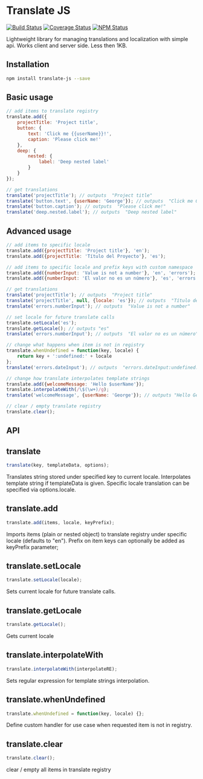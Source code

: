 # Translate JS
[![Build Status](https://travis-ci.org/dbrekalo/translate-js.svg?branch=master)](https://travis-ci.org/dbrekalo/translate-js)
[![Coverage Status](https://coveralls.io/repos/github/dbrekalo/translate-js/badge.svg?branch=master)](https://coveralls.io/github/dbrekalo/translate-js?branch=master)
[![NPM Status](https://img.shields.io/npm/v/translate-js.svg?style=flat)](https://www.npmjs.com/package/translate-js)

Lightweight library for managing translations and localization with simple api. Works client and server side. Less then 1KB.

## Installation
```sh
npm install translate-js --save
```

## Basic usage
```js
// add items to translate registry
translate.add({
    projectTitle: 'Project title',
    button: {
        text: 'Click me {{userName}}!',
        caption: 'Please click me!'
    },
    deep: {
        nested: {
            label: 'Deep nested label'
        }
    }
});

// get translations
translate('projectTitle'); // outputs  "Project title"
translate('button.text', {userName: 'George'}); // outputs  "Click me George!"
translate('button.caption'); // outputs  "Please click me!"
translate('deep.nested.label'); // outputs  "Deep nested label"
```

## Advanced usage
```js
// add items to specific locale
translate.add({projectTitle: 'Project title'}, 'en');
translate.add({projectTitle: 'Título del Proyecto'}, 'es');

// add items to specific locale and prefix keys with custom namespace
translate.add({numberInput: 'Value is not a number'}, 'en', 'errors');
translate.add({numberInput: 'El valor no es un número'}, 'es', 'errors');

// get translations
translate('projectTitle'); // outputs  "Project title"
translate('projectTitle', null, {locale: 'es'}); // outputs  "Título del Proyecto!"
translate('errors.numberInput'); // outputs  "Value is not a number"

// set locale for future translate calls
translate.setLocale('es');
translate.getLocale(); // outputs "es"
translate('errors.numberInput'); // outputs  "El valor no es un número"

// change what happens when item is not in registry
translate.whenUndefined = function(key, locale) {
    return key + ':undefined:' + locale
};
translate('errors.dateInput'); // outputs  "errors.dateInput:undefined:es"

// change how translate interpolates template strings
translate.add({welcomeMessage: 'Hello $userName'});
translate.interpolateWith(/\$(\w+)/g);
translate('welcomeMessage', {userName: 'George'}); // outputs "Hello George"

// clear / empty translate registry
translate.clear();
```
## API

## translate
```js
translate(key, templateData, options);
```
Translates string stored under specified key to current locale.
Interpolates template string if templateData is given.
Specific locale translation can be specified via options.locale.

## translate.add
```js
translate.add(items, locale, keyPrefix);
```
Imports items (plain or nested object) to translate registry under specific locale (defaults to "en").
Prefix on item keys can optionally be added as keyPrefix parameter;

## translate.setLocale
```js
translate.setLocale(locale);
```
Sets current locale for future translate calls.

## translate.getLocale
```js
translate.getLocale();
```
Gets current locale

## translate.interpolateWith
```js
translate.interpolateWith(interpolateRE);
```
Sets regular expression for template strings interpolation.

## translate.whenUndefined
```js
translate.whenUndefined = function(key, locale) {};
```
Define custom handler for use case when requested item is not in registry.

## translate.clear
```js
translate.clear();
```
clear / empty all items in translate registry
